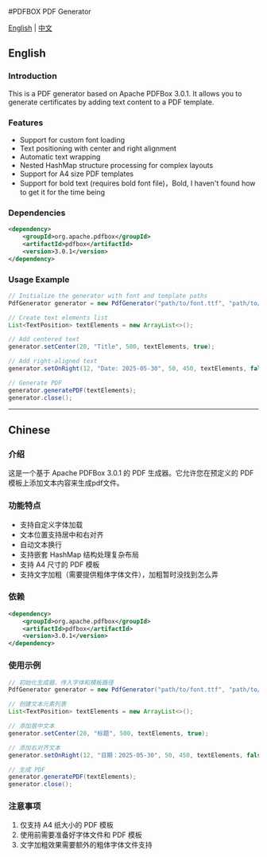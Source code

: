 #PDFBOX PDF  Generator

[English](#english) | [中文](#chinese)

## English

### Introduction
This is a PDF  generator based on Apache PDFBox 3.0.1. It allows you to generate certificates by adding text content to a  PDF template.

### Features
- Support for custom font loading
- Text positioning with center and right alignment
- Automatic text wrapping
- Nested HashMap structure processing for complex layouts
- Support for A4 size PDF templates
- Support for bold text (requires bold font file)，Bold, I haven't found how to get it for the time being

### Dependencies
```xml
<dependency>
    <groupId>org.apache.pdfbox</groupId>
    <artifactId>pdfbox</artifactId>
    <version>3.0.1</version>
</dependency>
```

### Usage Example
```java
// Initialize the generator with font and template paths
PdfGenerator generator = new PdfGenerator("path/to/font.ttf", "path/to/template.pdf");

// Create text elements list
List<TextPosition> textElements = new ArrayList<>();

// Add centered text
generator.setCenter(20, "Title", 500, textElements, true);

// Add right-aligned text
generator.setOnRight(12, "Date: 2025-05-30", 50, 450, textElements, false);

// Generate PDF
generator.generatePDF(textElements);
generator.close();
```

---

## Chinese

### 介绍
这是一个基于 Apache PDFBox 3.0.1 的 PDF 生成器。它允许您在预定义的 PDF 模板上添加文本内容来生成pdf文件。

### 功能特点
- 支持自定义字体加载
- 文本位置支持居中和右对齐
- 自动文本换行
- 支持嵌套 HashMap 结构处理复杂布局
- 支持 A4 尺寸的 PDF 模板
- 支持文字加粗（需要提供粗体字体文件），加粗暂时没找到怎么弄

### 依赖
```xml
<dependency>
    <groupId>org.apache.pdfbox</groupId>
    <artifactId>pdfbox</artifactId>
    <version>3.0.1</version>
</dependency>
```

### 使用示例
```java
// 初始化生成器，传入字体和模板路径
PdfGenerator generator = new PdfGenerator("path/to/font.ttf", "path/to/template.pdf");

// 创建文本元素列表
List<TextPosition> textElements = new ArrayList<>();

// 添加居中文本
generator.setCenter(20, "标题", 500, textElements, true);

// 添加右对齐文本
generator.setOnRight(12, "日期：2025-05-30", 50, 450, textElements, false);

// 生成 PDF
generator.generatePDF(textElements);
generator.close();
```

### 注意事项
1. 仅支持 A4 纸大小的 PDF 模板
2. 使用前需要准备好字体文件和 PDF 模板
3. 文字加粗效果需要额外的粗体字体文件支持
